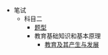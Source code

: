 - 笔试
    - 科目二
        - [题型](cnntce/48snotes/written_examination/2/situation)
        - 教育基础知识和基本原理
            - [教育及其产生与发展](cnntce/48snotes/written_examination/2/1/1)
